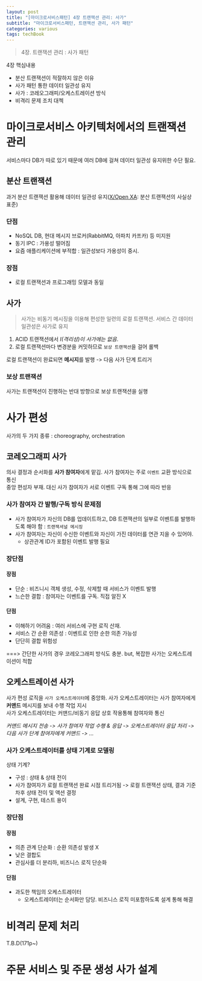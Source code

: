 ```yaml
---
layout: post
title: "[마이크로서비스패턴] 4장 트랜잭션 관리: 사가"
subtitle: "마이크로서비스패턴, 트랜잭션 관리, 사가 패턴"
categories: various
tags: techBook
---
```

> 4장. 트랜잭션 관리 : 사가 패턴

4장 핵심내용  
- 분산 트랜잭션이 적잘하지 않은 이유
- 사가 패턴 통한 데이터 일관성 유지
- 사가 : 코레오그래피/오케스트레이션 방식
- 비격리 문제 조치 대첵

# 마이크로서비스 아키텍처에서의 트랜잭션 관리
서비스마다 DB가 따로 있기 때문에 여러 DB에 걸쳐 데이터 일관성 유지위한 수단 필요.  

## 분산 트랜잭션
과거 분산 트랜잭션 활용해 데이터 일관성 유지([X/Open XA](https://ko.wikipedia.org/wiki/X/Open_XA): 분산 트랜잭션의 사실상 표준)  

### 단점
- NoSQL DB, 현대 메시지 브로커(RabbitMQ, 아파치 카프카) 등 미지원
- 동기 IPC : 가용성 떨어짐
- 요즘 애플리케이션에 부적합 : 일관성보다 가용성이 중시.

### 장점
- 로컬 트랜잭션과 프로그래밍 모델과 동일

## 사가
> 사가는 비동기 메시징을 이용해 편성한 일련의 로컬 트랜잭션. 서비스 간 데이터 일관성은 사가로 유지  

1. ACID 트랜잭션에서 *I(격리성)이 사가에는 없음*.
2. 로컬 트랜잭션마다 변경분을 커밋하므로 `보상 트랜잭션`을 걸어 롤백  


로컬 트랜잭션이 완료되면 **메시지**를 발행 -> 다음 사가 단계 트리거

### 보상 트랜잭션
사가는 트랜잭션이 진행하는 반대 방향으로 보상 트랜잭션을 실행

# 사가 편성
사가의 두 가지 종류 : choreography, orchestration  

## 코레오그래피 사가
의사 결정과 순서화를 **사가 참여자**에게 맡김. 사가 참여자는 주로 `이벤트` 교환 방식으로 통신  
중앙 편성자 부재. 대신 사가 참여자가 서로 이벤트 구독 통해 그에 따라 반응  

### 사가 참여자 간 발행/구독 방식 문제점
- 사가 참여자가 자신의 DB를 업데이트하고, DB 트랜잭션의 일부로 이벤트를 발행하도록 해야 함 : `트랜잭셔널 메시징`
- 사가 참여자는 자신이 수신한 이벤트와 자신이 가진 데이터를 연관 지을 수 있어야.
  - 상관관계 ID가 포함된 이벤트 발행 필요

### 장단점
#### 장점
- 단순 : 비즈니시 객체 생성, 수정, 삭제할 때 서비스가 이벤트 발행
- 느슨한 결합 : 참여자는 이벤트를 구독. 직접 알진 X

#### 단점
- 이해하기 어려움 : 여러 서비스에 구현 로직 산재.
- 서비스 간 순환 의존성 : 이벤트로 인한 순한 의존 가능성
- 단단히 결합 위험성


===> 간단한 사가의 경우 코레오그래피 방식도 충분. but, 복잡한 사가는 오케스트레이션이 적합

## 오케스트레이션 사가
사가 편성 로직을 `사가 오케스트레이터`에 중앙화. 사가 오케스트레이터는 사가 참여자에게 **커맨드** 메시지를 보내 수행 작업 지시  
사가 오케스트레이터는 커맨드/비동기 응답 상호 작용통해 참여자와 통신  

*커맨드 메시지 전송 -> 사가 참여자 작업 수행 & 응답 -> 오케스트레이터 응답 처리 -> 다음 사가 단계 참여자에게 커맨드 -> ...*  

### 사가 오케스트레이터를 상태 기계로 모델링
상태 기계?
- 구성 : 상태 & 상태 전이
- 사가 참여자가 로컬 트랜잭션 완료 시점 트리거됨 -> 로컬 트랜잭션 상태, 결과 기준 차후 상태 전이 및 액션 결정
- 설계, 구현, 테스트 용이

### 장단점
#### 장점
- 의존 관계 단순화 : 순환 의존성 발생 X
- 낮은 결합도
- 관심사를 더 분리하, 비즈니스 로직 단순화

#### 단점
- 과도한 책임의 오케스트레이터
  - 오케스트레이터는 순서화만 담당. 비즈니스 로직 미포함하도록 설계 통해 해결

# 비격리 문제 처리
T.B.D(171p~)


# 주문 서비스 및 주문 생성 사가 설계